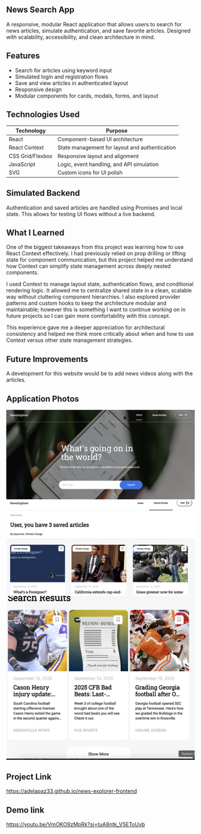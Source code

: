 ## News Search App

A responsive, modular React application that allows users to search for news articles, simulate authentication, and save favorite articles. Designed with scalability, accessibility, and clean architecture in mind.

## Features

- Search for articles using keyword input
- Simulated login and registration flows
- Save and view articles in authenticated layout
- Responsive design
- Modular components for cards, modals, forms, and layout

## Technologies Used

| Technology       | Purpose                                        |
| ---------------- | ---------------------------------------------- |
| React            | Component-based UI architecture                |
| React Context    | State management for layout and authentication |
| CSS Grid/Flexbox | Responsive layout and alignment                |
| JavaScript       | Logic, event handling, and API simulation      |
| SVG              | Custom icons for UI polish                     |

## Simulated Backend

Authentication and saved articles are handled using Promises and local state. This allows for testing UI flows without a live backend.

## What I Learned

One of the biggest takeaways from this project was learning how to use React Context effectively. I had previously relied on prop drilling or lifting state for component communication, but this project helped me understand how Context can simplify state management across deeply nested components.

I used Context to manage layout state, authentication flows, and conditional rendering logic. It allowed me to centralize shared state in a clean, scalable way without cluttering component hierarchies. I also explored provider patterns and custom hooks to keep the architecture modular and maintainable; however this is something I want to continue working on in future projects so I can gain more comfortability with this concept.

This experience gave me a deeper appreciation for architectural consistency and helped me think more critically about when and how to use Context versus other state management strategies.

## Future Improvements 
A development for this website would be to add news videos along with the articles. 

## Application Photos

![Homepage](./src/assets/Homepage.png)
![Saved Articles Page](./src/assets/SavedArticles.png)
![Search Results](./src/assets/SearchResults.png)

## Project Link

https://adelapaz33.github.io/news-explorer-frontend

## Demo link

https://youtu.be/VmOKO9zMpRk?si=tuA8ntk_V5EToUvb
